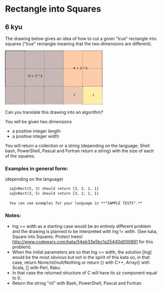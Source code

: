 # Rectangle into Squares
## 6 kyu

The drawing below gives an idea of how to cut a given "true" rectangle into squares ("true" rectangle meaning that the two dimensions are different).

![](img.jpg)

Can you translate this drawing into an algorithm?

You will be given two dimensions
- a positive integer length
- a positive integer width

You will return a collection or a string (depending on the language; Shell bash, PowerShell, Pascal and Fortran return a string) with the size of each of the squares.

### Examples in general form:

(depending on the language)
```
  sqInRect(5, 3) should return [3, 2, 1, 1]
  sqInRect(3, 5) should return [3, 2, 1, 1]

  You can see examples for your language in **"SAMPLE TESTS".**
```

### Notes:

- lng == wdth as a starting case would be an entirely different problem and the drawing is planned to be interpreted with lng != wdth. (See kata, Square into Squares. Protect trees! http://www.codewars.com/kata/54eb33e5bc1a25440d000891 for this problem).
- When the initial parameters are so that lng == wdth, the solution [lng] would be the most obvious but not in the spirit of this kata so, in that case, return None/nil/null/Nothing or return {} with C++, Array() with Scala, [] with Perl, Raku.
- In that case the returned structure of C will have its sz component equal to 0.
- Return the string "nil" with Bash, PowerShell, Pascal and Fortran.

